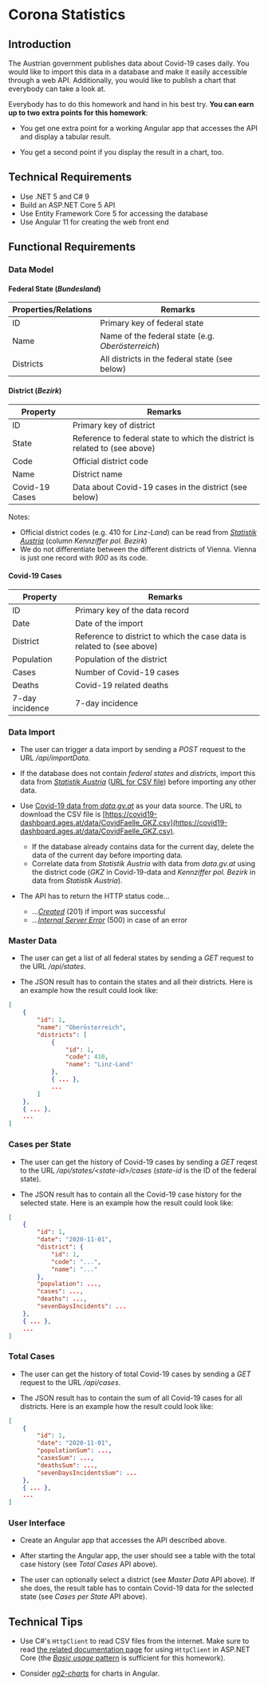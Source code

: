 # Corona Statistics

## Introduction

The Austrian government publishes data about Covid-19 cases daily. You would like to import this data in a database and make it easily accessible through a web API. Additionally, you would like to publish a chart that everybody can take a look at.

Everybody has to do this homework and hand in his best try. **You can earn up to two extra points for this homework**:

* You get one extra point for a working Angular app that accesses the API and display a tabular result.

* You get a second point if you display the result in a chart, too.

## Technical Requirements

* Use .NET 5 and C# 9
* Build an ASP.NET Core 5 API
* Use Entity Framework Core 5 for accessing the database
* Use Angular 11 for creating the web front end

## Functional Requirements

### Data Model

#### Federal State (*Bundesland*)

| Properties/Relations | Remarks                                           |
| -------------------- | ------------------------------------------------- |
| ID                   | Primary key of federal state                      |
| Name                 | Name of the federal state (e.g. *Oberösterreich*) |
| Districts            | All districts in the federal state (see below)    |

#### District (*Bezirk*)

| Property       | Remarks                                                                    |
| -------------- | -------------------------------------------------------------------------- |
| ID             | Primary key of district                                                    |
| State          | Reference to federal state to which the district is related to (see above) |
| Code           | Official district code                                                     |
| Name           | District name                                                              |
| Covid-19 Cases | Data about Covid-19 cases in the district (see below)                      |

Notes:

* Official district codes (e.g. 410 for *Linz-Land*) can be read from [*Statistik Austria*](https://www.statistik.at/web_de/klassifikationen/regionale_gliederungen/politische_bezirke/index.html) (column *Kennziffer pol. Bezirk*)
* We do not differentiate between the different districts of Vienna. Vienna is just one record with *900* as its code.

#### Covid-19 Cases

| Property        | Remarks                                                                |
| --------------- | ---------------------------------------------------------------------- |
| ID              | Primary key of the data record                                         |
| Date            | Date of the import                                                     |
| District        | Reference to district to which the case data is related to (see above) |
| Population      | Population of the district                                             |
| Cases           | Number of Covid-19 cases                                               |
| Deaths          | Covid-19 related deaths                                                |
| 7-day incidence | 7-day incidence                                                        |

### Data Import

* The user can trigger a data import by sending a *POST* request to the URL */api/importData*.

* If the database does not contain *federal states* and *districts*, import this data from [*Statistik Austria*](https://www.statistik.at/web_de/klassifikationen/regionale_gliederungen/politische_bezirke/index.html) ([URL for CSV file](http://www.statistik.at/verzeichnis/reglisten/polbezirke.csv)) before importing any other data.

* Use [Covid-19 data from *data.gv.at*](https://www.data.gv.at/katalog/dataset/2f6649b6-2b2d-49a9-ab31-6c7e43728001) as your data source. The URL to download the CSV file is [https://covid19-dashboard.ages.at/data/CovidFaelle_GKZ.csv](https://covid19-dashboard.ages.at/data/CovidFaelle_GKZ.csv).
  * If the database already contains data for the current day, delete the data of the current day before importing data.
  * Correlate data from *Statistik Austria* with data from *data.gv.at* using the district code (*GKZ* in Covid-19-data and *Kennziffer pol. Bezirk* in data from *Statistik Austria*).

* The API has to return the HTTP status code...
  * ...[*Created*](https://http.cat/201) (201) if import was successful
  * ...[*Internal Server Error*](https://http.cat/500) (500) in case of an error

### Master Data

* The user can get a list of all federal states by sending a *GET* request to the URL */api/states*.

* The JSON result has to contain the states and all their districts. Here is an example how the result could look like:

```json
[
    {
        "id": 1,
        "name": "Oberösterreich",
        "districts": [
            {
                "id": 1,
                "code": 410,
                "name": "Linz-Land"
            },
            { ... },
            ...
        ]
    },
    { ... },
    ...
]
```

### Cases per State

* The user can get the history of Covid-19 cases by sending a *GET* reqest to the URL */api/states/&lt;state-id&gt;/cases* (*state-id* is the ID of the federal state).

* The JSON result has to contain all the Covid-19 case history for the selected state. Here is an example how the result could look like:

```json
[
    {
        "id": 1,
        "date": "2020-11-01",
        "district": {
            "id": 1,
            "code": "...",
            "name": "..."
        },
        "population": ...,
        "cases": ...,
        "deaths": ...,
        "sevenDaysIncidents": ...
    },
    { ... },
    ...
]
```

### Total Cases

* The user can get the history of total Covid-19 cases by sending a *GET* request to the URL */api/cases*.

* The JSON result has to contain the sum of all Covid-19 cases for all districts. Here is an example how the result could look like:

```json
[
    {
        "id": 1,
        "date": "2020-11-01",
        "populationSum": ...,
        "casesSum": ...,
        "deathsSum": ...,
        "sevenDaysIncidentsSum": ...
    },
    { ... },
    ...
]
```

### User Interface

* Create an Angular app that accesses the API described above.

* After starting the Angular app, the user should see a table with the total case history (see *Total Cases* API above).

* The user can optionally select a district (see *Master Data* API above). If she does, the result table has to contain Covid-19 data for the selected state (see *Cases per State* API above).

## Technical Tips

* Use C#'s `HttpClient` to read CSV files from the internet. Make sure to read [the related documentation page](https://docs.microsoft.com/en-us/aspnet/core/fundamentals/http-requests) for using `HttpClient` in ASP.NET Core (the [*Basic usage* pattern](https://docs.microsoft.com/en-us/aspnet/core/fundamentals/http-requests#basic-usage) is sufficient for this homework).

* Consider [*ng2-charts*](https://github.com/valor-software/ng2-charts) for charts in Angular.
